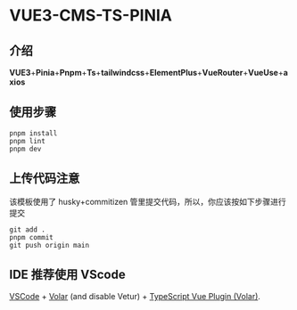 # VUE3-CMS-TS-PINIA

## 介绍

**VUE3**+**Pinia**+**Pnpm**+**Ts**+**tailwindcss**+**ElementPlus**+**VueRouter**+**VueUse**+**axios**

## 使用步骤

```
pnpm install
pnpm lint
pnpm dev
```

## 上传代码注意

该模板使用了 husky+commitizen 管里提交代码，所以，你应该按如下步骤进行提交

```
git add .
pnpm commit
git push origin main
```

## IDE 推荐使用 VScode

[VSCode](https://code.visualstudio.com/) + [Volar](https://marketplace.visualstudio.com/items?itemName=Vue.volar) (and disable Vetur) + [TypeScript Vue Plugin (Volar)](https://marketplace.visualstudio.com/items?itemName=Vue.vscode-typescript-vue-plugin).
